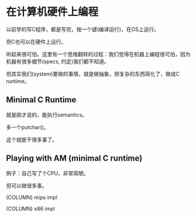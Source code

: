 # 在计算机硬件上编程

以前学的写C程序，都是写完，按一个键(编译运行)，在OS上运行。

但C也可以在硬件上运行。

听起来很可怕，这里有一个思维翻转的过程：我们觉得在机器上编程很可怕，因为机器有很多细节(specs, 约定)我们都不知道。

但其实我们(system)要做的事情，就是做抽象，把复杂的东西简化了，做成C runtime。

## Minimal C Runtime

就是刚才说的，能执行semantics。

多一个putchar()。

这个就能干很多事了。

## Playing with AM (minimal C runtime)

例子：自己写了个CPU，非常简陋。

但可以做很多事。

(COLUMN) mips impl

(COLUMN) x86 impl